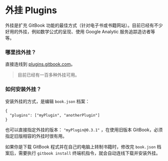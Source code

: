 # 外挂 Plugins

外挂是扩充 GitBook 功能的最佳方式（针对电子书或书籍网站）。目前已经有不少好用的外挂，例如数学公式的呈现、使用 Google Analytic 服务追踪造访者等等。

### 哪里找外挂？

直接连线到 [plugins.gitbook.com](http://plugins.gitbook.com/)。

> 目前已经有一百多种外挂可用。

### 如何安装外挂？

安装外挂的方式，是编辑 `book.json` 档案：

```
{
  "plugins": ["myPlugin", "anotherPlugin"]
}
```

也可以直接指定外挂的版本： `"myPlugin@0.3.1"` ，在使用旧版本 GitBook，必须指定旧版相容的外挂时很有用。

如果你是下载 GitBook 程式并在自己的电脑上转制书籍时，修改完 `book.json` 档案后，需要执行 `gitbook install` 终端机指令，就会自动连线下载并安装外挂。